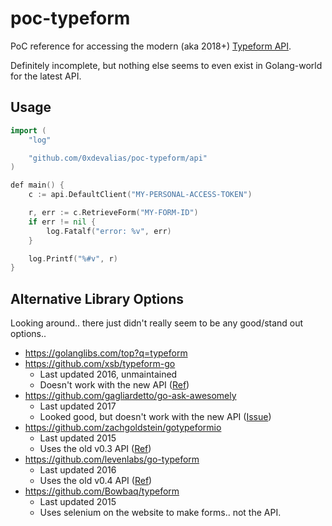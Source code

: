 # poc-typeform

PoC reference for accessing the modern (aka 2018+) [Typeform API](https://developer.typeform.com/).

Definitely incomplete, but nothing else seems to even exist in Golang-world for the latest API.

## Usage

```go
import (
	"log"

	"github.com/0xdevalias/poc-typeform/api"
)

def main() {
    c := api.DefaultClient("MY-PERSONAL-ACCESS-TOKEN")

    r, err := c.RetrieveForm("MY-FORM-ID")
    if err != nil {
        log.Fatalf("error: %v", err)
    }

    log.Printf("%#v", r)
}
```

## Alternative Library Options

Looking around.. there just didn't really seem to be any good/stand out options..

* https://golanglibs.com/top?q=typeform
* https://github.com/xsb/typeform-go
    * Last updated 2016, unmaintained
    * Doesn't work with the new API ([Ref](https://github.com/xsb/typeform-go/blob/master/tfio/api.go#L11))
* https://github.com/gagliardetto/go-ask-awesomely
    * Last updated 2017
    * Looked good, but doesn't work with the new API ([Issue](https://github.com/gagliardetto/go-ask-awesomely/issues/1))
* https://github.com/zachgoldstein/gotypeformio
    * Last updated 2015
    * Uses the old v0.3 API ([Ref](https://github.com/zachgoldstein/gotypeformio/blob/fc06f60f14134ae4452cdda73528902d6a0c45f4/api.go#L5))
* https://github.com/levenlabs/go-typeform
    * Last updated 2016
    * Uses the old v0.4 API ([Ref](https://github.com/levenlabs/go-typeform/blob/master/tyapi/api.go#L12))
* https://github.com/Bowbaq/typeform
    * Last updated 2015
    * Uses selenium on the website to make forms.. not the API.
